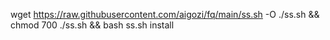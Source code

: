 wget https://raw.githubusercontent.com/aigozi/fq/main/ss.sh -O ./ss.sh && chmod 700 ./ss.sh && bash ss.sh install
